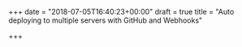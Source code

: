 +++
date = "2018-07-05T16:40:23+00:00"
draft = true
title = "Auto deploying to multiple servers with GitHub and Webhooks"

+++
